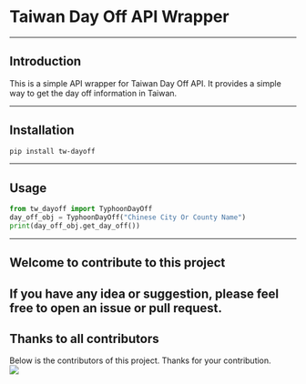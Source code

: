 # Taiwan Day Off API Wrapper

---
## Introduction
This is a simple API wrapper for Taiwan Day Off API. It provides a simple way to get the day off information in Taiwan.

---
## Installation
```bash
pip install tw-dayoff
```
---
## Usage
```python
from tw_dayoff import TyphoonDayOff
day_off_obj = TyphoonDayOff("Chinese City Or County Name")
print(day_off_obj.get_day_off())
```
---
## Welcome to contribute to this project
If you have any idea or suggestion, please feel free to open an issue or pull request.
---
## Thanks to all contributors
Below is the contributors of this project. Thanks for your contribution.</br>
<a href="https://github.com/Neko-no-akuma-TW/tw-dayoff/graphs/contributors">
<img src="https://contrib.rocks/image?repo=Neko-no-akuma-TW/tw-dayoff" />
</a>
